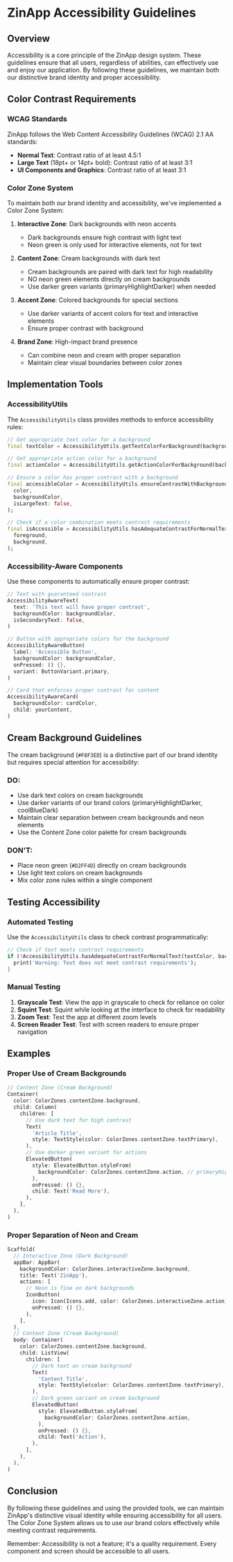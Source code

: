 # ZinApp Accessibility Guidelines

## Overview

Accessibility is a core principle of the ZinApp design system. These guidelines ensure that all users, regardless of abilities, can effectively use and enjoy our application. By following these guidelines, we maintain both our distinctive brand identity and proper accessibility.

## Color Contrast Requirements

### WCAG Standards

ZinApp follows the Web Content Accessibility Guidelines (WCAG) 2.1 AA standards:

- **Normal Text**: Contrast ratio of at least 4.5:1
- **Large Text** (18pt+ or 14pt+ bold): Contrast ratio of at least 3:1
- **UI Components and Graphics**: Contrast ratio of at least 3:1

### Color Zone System

To maintain both our brand identity and accessibility, we've implemented a Color Zone System:

1. **Interactive Zone**: Dark backgrounds with neon accents
   - Dark backgrounds ensure high contrast with light text
   - Neon green is only used for interactive elements, not for text

2. **Content Zone**: Cream backgrounds with dark text
   - Cream backgrounds are paired with dark text for high readability
   - NO neon green elements directly on cream backgrounds
   - Use darker green variants (primaryHighlightDarker) when needed

3. **Accent Zone**: Colored backgrounds for special sections
   - Use darker variants of accent colors for text and interactive elements
   - Ensure proper contrast with background

4. **Brand Zone**: High-impact brand presence
   - Can combine neon and cream with proper separation
   - Maintain clear visual boundaries between color zones

## Implementation Tools

### AccessibilityUtils

The `AccessibilityUtils` class provides methods to enforce accessibility rules:

```dart
// Get appropriate text color for a background
final textColor = AccessibilityUtils.getTextColorForBackground(backgroundColor);

// Get appropriate action color for a background
final actionColor = AccessibilityUtils.getActionColorForBackground(backgroundColor);

// Ensure a color has proper contrast with a background
final accessibleColor = AccessibilityUtils.ensureContrastWithBackground(
  color, 
  backgroundColor,
  isLargeText: false,
);

// Check if a color combination meets contrast requirements
final isAccessible = AccessibilityUtils.hasAdequateContrastForNormalText(
  foreground, 
  background,
);
```

### Accessibility-Aware Components

Use these components to automatically ensure proper contrast:

```dart
// Text with guaranteed contrast
AccessibilityAwareText(
  text: 'This text will have proper contrast',
  backgroundColor: backgroundColor,
  isSecondaryText: false,
)

// Button with appropriate colors for the background
AccessibilityAwareButton(
  label: 'Accessible Button',
  backgroundColor: backgroundColor,
  onPressed: () {},
  variant: ButtonVariant.primary,
)

// Card that enforces proper contrast for content
AccessibilityAwareCard(
  backgroundColor: cardColor,
  child: yourContent,
)
```

## Cream Background Guidelines

The cream background (`#F8F3ED`) is a distinctive part of our brand identity but requires special attention for accessibility:

### DO:
- Use dark text colors on cream backgrounds
- Use darker variants of our brand colors (primaryHighlightDarker, coolBlueDark)
- Maintain clear separation between cream backgrounds and neon elements
- Use the Content Zone color palette for cream backgrounds

### DON'T:
- Place neon green (`#D2FF4D`) directly on cream backgrounds
- Use light text colors on cream backgrounds
- Mix color zone rules within a single component

## Testing Accessibility

### Automated Testing

Use the `AccessibilityUtils` class to check contrast programmatically:

```dart
// Check if text meets contrast requirements
if (!AccessibilityUtils.hasAdequateContrastForNormalText(textColor, backgroundColor)) {
  print('Warning: Text does not meet contrast requirements');
}
```

### Manual Testing

1. **Grayscale Test**: View the app in grayscale to check for reliance on color
2. **Squint Test**: Squint while looking at the interface to check for readability
3. **Zoom Test**: Test the app at different zoom levels
4. **Screen Reader Test**: Test with screen readers to ensure proper navigation

## Examples

### Proper Use of Cream Backgrounds

```dart
// Content Zone (Cream Background)
Container(
  color: ColorZones.contentZone.background,
  child: Column(
    children: [
      // Use dark text for high contrast
      Text(
        'Article Title',
        style: TextStyle(color: ColorZones.contentZone.textPrimary),
      ),
      // Use darker green variant for actions
      ElevatedButton(
        style: ElevatedButton.styleFrom(
          backgroundColor: ColorZones.contentZone.action, // primaryHighlightDarker
        ),
        onPressed: () {},
        child: Text('Read More'),
      ),
    ],
  ),
)
```

### Proper Separation of Neon and Cream

```dart
Scaffold(
  // Interactive Zone (Dark Background)
  appBar: AppBar(
    backgroundColor: ColorZones.interactiveZone.background,
    title: Text('ZinApp'),
    actions: [
      // Neon is fine on dark backgrounds
      IconButton(
        icon: Icon(Icons.add, color: ColorZones.interactiveZone.action),
        onPressed: () {},
      ),
    ],
  ),
  // Content Zone (Cream Background)
  body: Container(
    color: ColorZones.contentZone.background,
    child: ListView(
      children: [
        // Dark text on cream background
        Text(
          'Content Title',
          style: TextStyle(color: ColorZones.contentZone.textPrimary),
        ),
        // Dark green variant on cream background
        ElevatedButton(
          style: ElevatedButton.styleFrom(
            backgroundColor: ColorZones.contentZone.action,
          ),
          onPressed: () {},
          child: Text('Action'),
        ),
      ],
    ),
  ),
)
```

## Conclusion

By following these guidelines and using the provided tools, we can maintain ZinApp's distinctive visual identity while ensuring accessibility for all users. The Color Zone System allows us to use our brand colors effectively while meeting contrast requirements.

Remember: Accessibility is not a feature; it's a quality requirement. Every component and screen should be accessible to all users.

